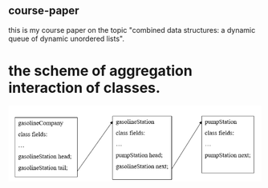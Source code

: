 ## course-paper

this is my course paper on the topic "combined data structures: a dynamic queue of dynamic unordered lists".

# the scheme of aggregation interaction of classes.

![scheme](scheme.png)
